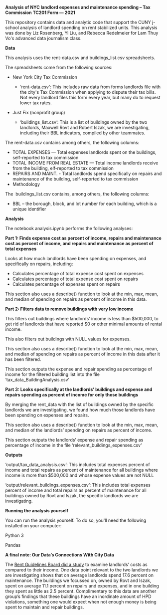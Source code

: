 **Analysis of NYC landlord expenses and maintenance spending – Tax Commission TC201 Form — 2021**

This repository contains data and analytic code that support the CUNY j-school analysis of landlord spending on rent stabilized units. This analysis was done by Liz Rosenberg, Yi Liu, and Rebecca Redelmeier for Lam Thuy Vo's advanced data journalism class.

**Data**

This analysis uses the rent-data.csv and buildings\_list.csv spreadsheets.

The spreadsheets come from the following sources:

- New York City Tax Commission

  - ‘rent-data.csv': This includes raw data from forms landlords file with the city's Tax Commission when applying to dispute their tax bills. Not every landlord files this form every year, but many do to request lower tax rates.

<!---->

- Just Fix (nonprofit group)

  - ‘buildings\_list.csv’: This is a list of buildings owned by the two landlords, Maxwell Rovt and Robert Iszak, we are investigating, including their BBL indicators, compiled by other teammates.

The rent-data.csv contains among others, the following columns:

- TOTAL EXPENSES — Total expenses landlords spent on the buildings, self-reported to tax commission
- TOTAL INCOME FROM REAL ESTATE — Total income landlords receive from the building, elf-reported to tax commission
- REPAIRS AND MAINT. - Total landlords spend specifically on repairs and maintenance of the building, self-reported to tax commission
- Methodology

The  buildings\_list.csv contains, among others, the following columns:

- BBL – the borough, block, and lot number for each building, which is a unique identifier

**Analysis**

The notebook analysis.ipynb performs the following analyses:

**Part 1: Finds expense cost as percent of income, repairs and maintenance cost as percent of income, and repairs and maintenance as percent of total expenses** 

Looks at how much landlords have been spending on expenses, and specifically on repairs, including: 

- Calculates percentage of total expense cost spent on expenses
- Calculates percentage of total expense cost spent on repairs
- Calculates percentage of expenses spent on repairs

This section also uses a describe() function to look at the min, max, mean, and median of spending on repairs as percent of income in this data.

**Part 2: Filters data to remove buildings with very low income**

This filters out buildings where landlords’ income is less than $500,000, to get rid of landlords that have reported $0 or other minimal amounts of rental income. 

This also filters out buildings with NULL values for expenses.

This section also uses a describe() function to look at the min, max, mean, and median of spending on repairs as percent of income in this data after it has been filtered.

This section outputs the expense and repair spending as percentage of income for the filtered building list into the file ‘tax\_data\_BuildingAnalysis.csv'

**Part 3: Looks specifically at the landlords’ buildings and expense and repairs spending as percent of income for only those buildings** 

By merging the rent\_data with the list of buildings owned by the specific landlords we are investigating, we found how much those landlords have been spending on expenses and repairs.

This section also uses a describe() function to look at the min, max, mean, and median of the landlords’ spending on repairs as percent of income.

This section outputs the landlords’ expense and repair spending as percentage of income in the file ‘relevant\_buildings\_expenses.csv’

**Outputs**

‘output/tax\_data\_analysis.csv’: This includes total expenses percent of income and total repairs as percent of maintenance for all buildings where income is more than $500,000 and whose expense values are not NULL

‘output/relevant\_buildings\_expenses.csv’: This includes total expenses percent of income and total repairs as percent of maintenance for all buildings owned by Rovt and Iszak, the specific landlords we are investigating.

**Running the analysis yourself**

You can run the analysis yourself. To do so, you'll need the following installed on your computer:

Python 3

Pandas

**A final note: Our Data’s Connections With City Data**

The [Rent Guidelines Board did a study](https://rentguidelinesboard.cityofnewyork.us/wp-content/uploads/2023/03/2023-IE-Study.pdf) to examine landlords’ costs as compared to their income. One data point relevant to the two landlords we are investigating shows that on average landlords spend 17.6 percent on maintenance. The buildings we focussed on, owned by Rovt and Iszak, spent on average 11.1 percent on repairs and expenses, and in one building they spent as little as 2.5 percent. Complimentary to this data are another group’s findings that these buildings have an inordinate amount of HPD violations, something one would expect when not enough money is being spent to maintain and repair buildings. 
